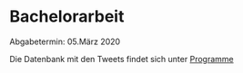 # Bachelorarbeit

Abgabetermin: 05.März 2020

Die Datenbank mit den Tweets findet sich unter [Programme](../Programme/)

